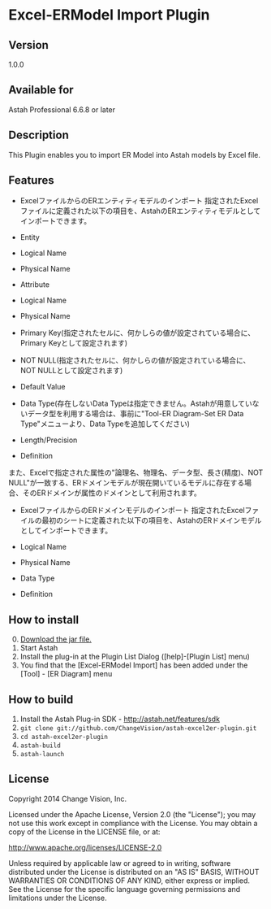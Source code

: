Excel-ERModel Import Plugin
===============================

Version
----------------
1.0.0

Available for
----------------
Astah Professional 6.6.8 or later

Description
----------------
This Plugin enables you to import ER Model into Astah models by Excel file.

Features
--------------------
* ExcelファイルからのERエンティティモデルのインポート
 指定されたExcelファイルに定義された以下の項目を、AstahのERエンティティモデルとしてインポートできます。

 * Entity
  * Logical Name
  * Physical Name
 * Attribute
  * Logical Name
  * Physical Name
  * Primary Key(指定されたセルに、何かしらの値が設定されている場合に、Primary Keyとして設定されます) 
  * NOT NULL(指定されたセルに、何かしらの値が設定されている場合に、NOT NULLとして設定されます) 
  * Default Value
  * Data Type(存在しないData Typeは指定できません。Astahが用意していないデータ型を利用する場合は、事前に"Tool-ER Diagram-Set ER Data Type"メニューより、Data Typeを追加してください)
  * Length/Precision
  * Definition

 また、Excelで指定された属性の"論理名、物理名、データ型、長さ(精度)、NOT NULL"が一致する、ERドメインモデルが現在開いているモデルに存在する場合、そのERドメインが属性のドメインとして利用されます。

* ExcelファイルからのERドメインモデルのインポート
 指定されたExcelファイルの最初のシートに定義された以下の項目を、AstahのERドメインモデルとしてインポートできます。

 * Logical Name
 * Physical Name
 * Data Type
 * Definition

How to install
----------------
0. [Download the jar file.](http://cdn.change-vision.com/plugins/excel2er-1.0.0.jar)
1. Start Astah
2. Install the plug-in at the Plugin List Dialog ([help]-[Plugin List] menu)
3. You find that the [Excel-ERModel Import] has been added under the [Tool] - [ER Diagram] menu

How to build
------------
1. Install the Astah Plug-in SDK - <http://astah.net/features/sdk>
2. `git clone git://github.com/ChangeVision/astah-excel2er-plugin.git`
3. `cd astah-excel2er-plugin`
4. `astah-build`
5. `astah-launch`

License
---------------
Copyright 2014 Change Vision, Inc.

Licensed under the Apache License, Version 2.0 (the "License");
you may not use this work except in compliance with the License.
You may obtain a copy of the License in the LICENSE file, or at:

   <http://www.apache.org/licenses/LICENSE-2.0>

Unless required by applicable law or agreed to in writing, software
distributed under the License is distributed on an "AS IS" BASIS,
WITHOUT WARRANTIES OR CONDITIONS OF ANY KIND, either express or implied.
See the License for the specific language governing permissions and
limitations under the License.

